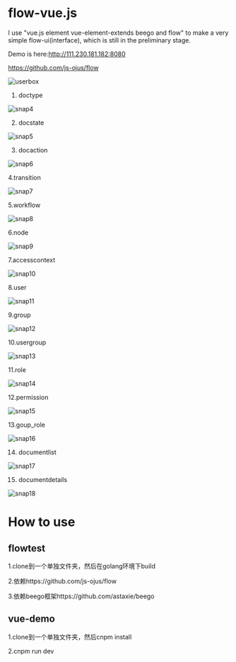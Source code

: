 # flow-vue.js
I use "vue.js element vue-element-extends beego and flow" to make a very simple flow-ui(interface), which is still in the preliminary stage.

Demo is here:http://111.230.181.182:8080

https://github.com/js-ojus/flow

![userbox](https://user-images.githubusercontent.com/10678867/54535403-6f88c800-49c9-11e9-983b-5ee35c9b26cb.png)

1. doctype

![snap4](https://user-images.githubusercontent.com/10678867/53173160-0dcf7b00-3622-11e9-8808-d51a5dca885c.png)

2. docstate

![snap5](https://user-images.githubusercontent.com/10678867/53173173-188a1000-3622-11e9-85fc-5cee272e010e.png)

3. docaction

![snap6](https://user-images.githubusercontent.com/10678867/53173178-1e7ff100-3622-11e9-9b15-cf0b351326f6.png)

4.transition

![snap7](https://user-images.githubusercontent.com/10678867/53173208-2d66a380-3622-11e9-9100-e209fa3deee7.png)

5.workflow

![snap8](https://user-images.githubusercontent.com/10678867/53173225-33f51b00-3622-11e9-9a80-b60f1eeb5e39.png)

6.node

![snap9](https://user-images.githubusercontent.com/10678867/53173240-3bb4bf80-3622-11e9-87ab-9df335a021ff.png)

7.accesscontext

![snap10](https://user-images.githubusercontent.com/10678867/53173246-3f484680-3622-11e9-9658-a54f64a9923e.png)

8.user

![snap11](https://user-images.githubusercontent.com/10678867/53173252-41aaa080-3622-11e9-837f-40aacd782fea.png)

9.group

![snap12](https://user-images.githubusercontent.com/10678867/53173253-44a59100-3622-11e9-88df-f89449136ab9.png)

10.usergroup

![snap13](https://user-images.githubusercontent.com/10678867/53173258-48391800-3622-11e9-8440-7eedf0763989.png)

11.role

![snap14](https://user-images.githubusercontent.com/10678867/53173269-4b340880-3622-11e9-810d-556f30e111bc.png)

12.permission

![snap15](https://user-images.githubusercontent.com/10678867/53173275-4d966280-3622-11e9-8e19-5f9081b0b02b.png)

13.goup_role

![snap16](https://user-images.githubusercontent.com/10678867/53173278-50915300-3622-11e9-96a1-7a3d5af2a697.png)

14. documentlist

![snap17](https://user-images.githubusercontent.com/10678867/53173284-54bd7080-3622-11e9-9992-62a63f1ece45.png)

15. documentdetails

![snap18](https://user-images.githubusercontent.com/10678867/53173294-5850f780-3622-11e9-9437-87e50eaabca2.png)

# How to use

## flowtest

1.clone到一个单独文件夹，然后在golang环境下build

2.依赖https://github.com/js-ojus/flow

3.依赖beego框架https://github.com/astaxie/beego

## vue-demo

1.clone到一个单独文件夹，然后cnpm install

2.cnpm run dev
